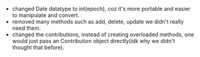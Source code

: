 -   changed Date datatype to int(epoch), coz it's more portable and easier to manipulate and convert.
-   removed many methods such as add, delete, update we didn't really need them.
-   changed the contributions, instead of creating overloaded methods, one would just pass an Contribution object directly(idk why we didn't thought that before).
